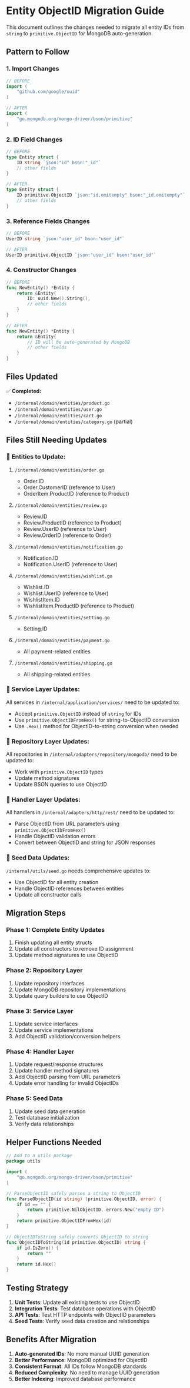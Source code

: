 # Entity ObjectID Migration Guide

This document outlines the changes needed to migrate all entity IDs from `string` to `primitive.ObjectID` for MongoDB auto-generation.

## Pattern to Follow

### 1. Import Changes
```go
// BEFORE
import (
    "github.com/google/uuid"
)

// AFTER  
import (
    "go.mongodb.org/mongo-driver/bson/primitive"
)
```

### 2. ID Field Changes
```go
// BEFORE
type Entity struct {
    ID string `json:"id" bson:"_id"`
    // other fields
}

// AFTER
type Entity struct {
    ID primitive.ObjectID `json:"id,omitempty" bson:"_id,omitempty"`
    // other fields
}
```

### 3. Reference Fields Changes
```go
// BEFORE
UserID string `json:"user_id" bson:"user_id"`

// AFTER
UserID primitive.ObjectID `json:"user_id" bson:"user_id"`
```

### 4. Constructor Changes
```go
// BEFORE
func NewEntity() *Entity {
    return &Entity{
        ID: uuid.New().String(),
        // other fields
    }
}

// AFTER
func NewEntity() *Entity {
    return &Entity{
        // ID will be auto-generated by MongoDB
        // other fields
    }
}
```

## Files Updated

✅ **Completed:**
- `/internal/domain/entities/product.go`
- `/internal/domain/entities/user.go` 
- `/internal/domain/entities/cart.go`
- `/internal/domain/entities/category.go` (partial)

## Files Still Needing Updates

### 🔄 **Entities to Update:**
1. `/internal/domain/entities/order.go`
   - Order.ID 
   - Order.CustomerID (reference to User)
   - OrderItem.ProductID (reference to Product)

2. `/internal/domain/entities/review.go`
   - Review.ID
   - Review.ProductID (reference to Product)
   - Review.UserID (reference to User)
   - Review.OrderID (reference to Order)

3. `/internal/domain/entities/notification.go`
   - Notification.ID
   - Notification.UserID (reference to User)

4. `/internal/domain/entities/wishlist.go`
   - Wishlist.ID
   - Wishlist.UserID (reference to User)
   - WishlistItem.ID
   - WishlistItem.ProductID (reference to Product)

5. `/internal/domain/entities/setting.go`
   - Setting.ID

6. `/internal/domain/entities/payment.go`
   - All payment-related entities

7. `/internal/domain/entities/shipping.go`
   - All shipping-related entities

### 🔄 **Service Layer Updates:**
All services in `/internal/application/services/` need to be updated to:
- Accept `primitive.ObjectID` instead of `string` for IDs
- Use `primitive.ObjectIDFromHex()` for string-to-ObjectID conversion
- Use `.Hex()` method for ObjectID-to-string conversion when needed

### 🔄 **Repository Layer Updates:**
All repositories in `/internal/adapters/repository/mongodb/` need to be updated to:
- Work with `primitive.ObjectID` types
- Update method signatures
- Update BSON queries to use ObjectID

### 🔄 **Handler Layer Updates:**
All handlers in `/internal/adapters/http/rest/` need to be updated to:
- Parse ObjectID from URL parameters using `primitive.ObjectIDFromHex()`
- Handle ObjectID validation errors
- Convert between ObjectID and string for JSON responses

### 🔄 **Seed Data Updates:**
`/internal/utils/seed.go` needs comprehensive updates to:
- Use ObjectID for all entity creation
- Handle ObjectID references between entities
- Update all constructor calls

## Migration Steps

### Phase 1: Complete Entity Updates
1. Finish updating all entity structs
2. Update all constructors to remove ID assignment
3. Update method signatures to use ObjectID

### Phase 2: Repository Layer
1. Update repository interfaces
2. Update MongoDB repository implementations
3. Update query builders to use ObjectID

### Phase 3: Service Layer  
1. Update service interfaces
2. Update service implementations
3. Add ObjectID validation/conversion helpers

### Phase 4: Handler Layer
1. Update request/response structures
2. Update handler method signatures  
3. Add ObjectID parsing from URL parameters
4. Update error handling for invalid ObjectIDs

### Phase 5: Seed Data
1. Update seed data generation
2. Test database initialization
3. Verify data relationships

## Helper Functions Needed

```go
// Add to a utils package
package utils

import (
    "go.mongodb.org/mongo-driver/bson/primitive"
)

// ParseObjectID safely parses a string to ObjectID
func ParseObjectID(id string) (primitive.ObjectID, error) {
    if id == "" {
        return primitive.NilObjectID, errors.New("empty ID")
    }
    return primitive.ObjectIDFromHex(id)
}

// ObjectIDToString safely converts ObjectID to string
func ObjectIDToString(id primitive.ObjectID) string {
    if id.IsZero() {
        return ""
    }
    return id.Hex()
}
```

## Testing Strategy

1. **Unit Tests**: Update all existing tests to use ObjectID
2. **Integration Tests**: Test database operations with ObjectID
3. **API Tests**: Test HTTP endpoints with ObjectID parameters
4. **Seed Tests**: Verify seed data creation and relationships

## Benefits After Migration

1. **Auto-generated IDs**: No more manual UUID generation
2. **Better Performance**: MongoDB optimized for ObjectID
3. **Consistent Format**: All IDs follow MongoDB standards
4. **Reduced Complexity**: No need to manage UUID generation
5. **Better Indexing**: Improved database performance
